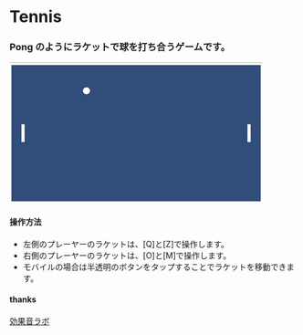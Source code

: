 # Tennis

### Pong のようにラケットで球を打ち合うゲームです。

![画面](./main.png)

#### 操作方法

* 左側のプレーヤーのラケットは、[Q]と[Z]で操作します。
* 右側のプレーヤーのラケットは、[O]と[M]で操作します。
* モバイルの場合は半透明のボタンをタップすることでラケットを移動できます。

#### thanks

[効果音ラボ](https://soundeffect-lab.info/)
